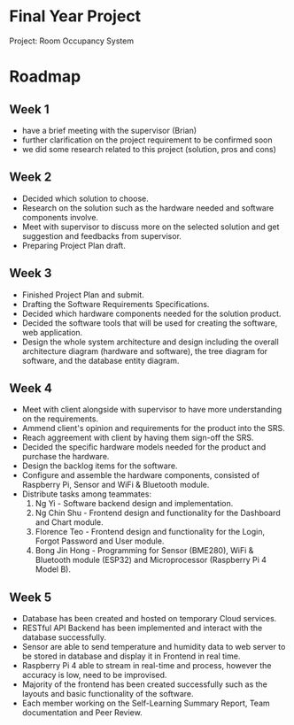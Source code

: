 # Final Year Project
Project: Room Occupancy System


# Roadmap
## Week 1
- have a brief meeting with the supervisor (Brian) 
- further clarification on the project requirement to be confirmed soon
- we did some research related to this project (solution, pros and cons)


## Week 2
- Decided which solution to choose.
- Research on the solution such as the hardware needed and software components involve.
- Meet with supervisor to discuss more on the selected solution and get suggestion and feedbacks from supervisor.
- Preparing Project Plan draft.

## Week 3
- Finished Project Plan and submit.
- Drafting the Software Requirements Specifications.
- Decided which hardware components needed for the solution product.
- Decided the software tools that will be used for creating the software, web application.
- Design the whole system architecture and design including the overall architecture diagram (hardware and software), the tree diagram     for software, and the database entity diagram.

## Week 4
- Meet with client alongside with supervisor to have more understanding on the requirements.
- Ammend client's opinion and requirements for the product into the SRS.
- Reach aggreement with client by having them sign-off the SRS.
- Decided the specific hardware models needed for the product and purchase the hardware.
- Design the backlog items for the software.
- Configure and assemble the hardware components, consisted of Raspberry Pi, Sensor and WiFi & Bluetooth module.
- Distribute tasks among teammates:
  1. Ng Yi - Software backend design and implementation.
  2. Ng Chin Shu - Frontend design and functionality for the Dashboard and Chart module.
  3. Florence Teo - Frontend design and functionality for the Login, Forgot Password and User module.
  4. Bong Jin Hong - Programming for Sensor (BME280), WiFi & Bluetooth module (ESP32) and Microprocessor (Raspberry Pi 4 Model B).

## Week 5
- Database has been created and hosted on temporary Cloud services.
- RESTful API Backend has been implemented and interact with the database successfully.
- Sensor are able to send temperature and humidity data to web server to be stored in database and display it in Frontend in real time.
- Raspberry Pi 4 able to stream in real-time and process, however the accuracy is low, need to be improvised.
- Majority of the frontend has been created successfully such as the layouts and basic functionality of the software.
- Each member working on the Self-Learning Summary Report, Team documentation and Peer Review.
